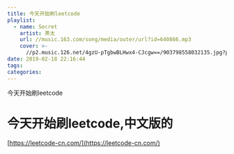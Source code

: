 ```yaml
---
title: 今天开始刷leetcode
playlist:
  - name: Secret
    artist: 茶太
    url: //music.163.com/song/media/outer/url?id=640866.mp3
    cover: >-
      //p2.music.126.net/4gzU-pTgbwBLHwx4-CJcgw==/903798558032135.jpg?param=90y90
date: 2019-02-18 22:16:44
tags:
categories:
---
```


今天开始刷leetcode

<!-- more -->

# 今天开始刷leetcode,中文版的
[https://leetcode-cn.com/](https://leetcode-cn.com/)